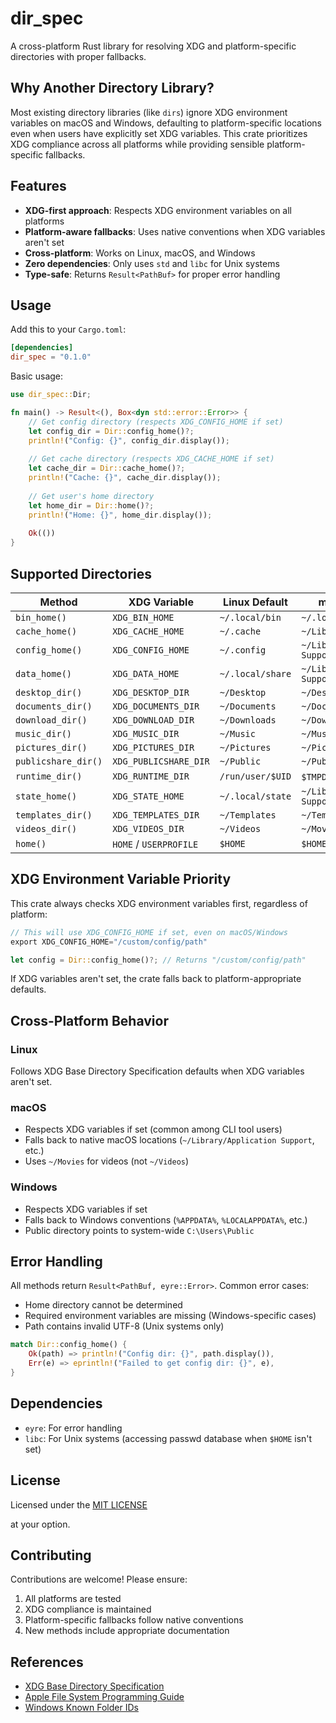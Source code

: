 # dir_spec

A cross-platform Rust library for resolving XDG and platform-specific directories with proper fallbacks.

## Why Another Directory Library?

Most existing directory libraries (like `dirs`) ignore XDG environment variables on macOS and Windows, defaulting to
platform-specific locations even when users have explicitly set XDG variables. This crate prioritizes XDG compliance
across all platforms while providing sensible platform-specific fallbacks.

## Features

- **XDG-first approach**: Respects XDG environment variables on all platforms
- **Platform-aware fallbacks**: Uses native conventions when XDG variables aren't set
- **Cross-platform**: Works on Linux, macOS, and Windows
- **Zero dependencies**: Only uses `std` and `libc` for Unix systems
- **Type-safe**: Returns `Result<PathBuf>` for proper error handling

## Usage

Add this to your `Cargo.toml`:

```toml
[dependencies]
dir_spec = "0.1.0"
```

Basic usage:

```rust
use dir_spec::Dir;

fn main() -> Result<(), Box<dyn std::error::Error>> {
    // Get config directory (respects XDG_CONFIG_HOME if set)
    let config_dir = Dir::config_home()?;
    println!("Config: {}", config_dir.display());
    
    // Get cache directory (respects XDG_CACHE_HOME if set)
    let cache_dir = Dir::cache_home()?;
    println!("Cache: {}", cache_dir.display());
    
    // Get user's home directory
    let home_dir = Dir::home()?;
    println!("Home: {}", home_dir.display());
    
    Ok(())
}
```

## Supported Directories

| Method              | XDG Variable           | Linux Default    | macOS Default                   | Windows Default            |
|---------------------|------------------------|------------------|---------------------------------|----------------------------|
| `bin_home()`        | `XDG_BIN_HOME`         | `~/.local/bin`   | `~/.local/bin`                  | `%LOCALAPPDATA%\Programs`  |
| `cache_home()`      | `XDG_CACHE_HOME`       | `~/.cache`       | `~/Library/Caches`              | `%LOCALAPPDATA%`           |
| `config_home()`     | `XDG_CONFIG_HOME`      | `~/.config`      | `~/Library/Application Support` | `%APPDATA%`                |
| `data_home()`       | `XDG_DATA_HOME`        | `~/.local/share` | `~/Library/Application Support` | `%APPDATA%`                |
| `desktop_dir()`     | `XDG_DESKTOP_DIR`      | `~/Desktop`      | `~/Desktop`                     | `%USERPROFILE%\Desktop`    |
| `documents_dir()`   | `XDG_DOCUMENTS_DIR`    | `~/Documents`    | `~/Documents`                   | `%USERPROFILE%\Documents`  |
| `download_dir()`    | `XDG_DOWNLOAD_DIR`     | `~/Downloads`    | `~/Downloads`                   | `%USERPROFILE%\Downloads`  |
| `music_dir()`       | `XDG_MUSIC_DIR`        | `~/Music`        | `~/Music`                       | `%USERPROFILE%\Music`      |
| `pictures_dir()`    | `XDG_PICTURES_DIR`     | `~/Pictures`     | `~/Pictures`                    | `%USERPROFILE%\Pictures`   |
| `publicshare_dir()` | `XDG_PUBLICSHARE_DIR`  | `~/Public`       | `~/Public`                      | `C:\Users\Public`          |
| `runtime_dir()`     | `XDG_RUNTIME_DIR`      | `/run/user/$UID` | `$TMPDIR` or `/tmp`             | `%TEMP%`                   |
| `state_home()`      | `XDG_STATE_HOME`       | `~/.local/state` | `~/Library/Application Support` | `%LOCALAPPDATA%`           |
| `templates_dir()`   | `XDG_TEMPLATES_DIR`    | `~/Templates`    | `~/Templates`                   | `%USERPROFILE%\Templates`  |
| `videos_dir()`      | `XDG_VIDEOS_DIR`       | `~/Videos`       | `~/Movies`                      | `%USERPROFILE%\Videos`     |
| `home()`            | `HOME` / `USERPROFILE` | `$HOME`          | `$HOME`                         | `%USERPROFILE%`            |

## XDG Environment Variable Priority

This crate always checks XDG environment variables first, regardless of platform:

```rust
// This will use XDG_CONFIG_HOME if set, even on macOS/Windows
export XDG_CONFIG_HOME="/custom/config/path"

let config = Dir::config_home()?; // Returns "/custom/config/path"
```

If XDG variables aren't set, the crate falls back to platform-appropriate defaults.

## Cross-Platform Behavior

### Linux

Follows XDG Base Directory Specification defaults when XDG variables aren't set.

### macOS

- Respects XDG variables if set (common among CLI tool users)
- Falls back to native macOS locations (`~/Library/Application Support`, etc.)
- Uses `~/Movies` for videos (not `~/Videos`)

### Windows

- Respects XDG variables if set
- Falls back to Windows conventions (`%APPDATA%`, `%LOCALAPPDATA%`, etc.)
- Public directory points to system-wide `C:\Users\Public`

## Error Handling

All methods return `Result<PathBuf, eyre::Error>`. Common error cases:

- Home directory cannot be determined
- Required environment variables are missing (Windows-specific cases)
- Path contains invalid UTF-8 (Unix systems only)

```rust
match Dir::config_home() {
    Ok(path) => println!("Config dir: {}", path.display()),
    Err(e) => eprintln!("Failed to get config dir: {}", e),
}
```

## Dependencies

- `eyre`: For error handling
- `libc`: For Unix systems (accessing passwd database when `$HOME` isn't set)

## License

Licensed under the [MIT LICENSE](./LICENSE)

at your option.

## Contributing

Contributions are welcome! Please ensure:

1. All platforms are tested
2. XDG compliance is maintained
3. Platform-specific fallbacks follow native conventions
4. New methods include appropriate documentation

## References

- [XDG Base Directory Specification][xdg-spec]
- [Apple File System Programming Guide][apple-guide]
- [Windows Known Folder IDs][windows-folders]

[xdg-spec]: https://specifications.freedesktop.org/basedir-spec/latest/
[apple-guide]:
  https://developer.apple.com/library/archive/documentation/FileManagement/Conceptual/FileSystemProgrammingGuide/
[windows-folders]: https://learn.microsoft.com/en-us/windows/win32/shell/knownfolderid
